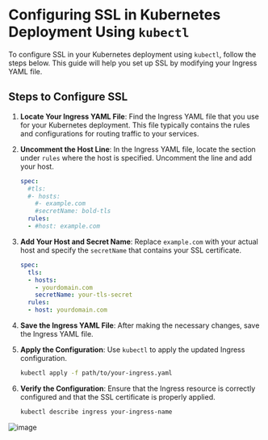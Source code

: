 # Configuring SSL in Kubernetes Deployment Using `kubectl`

To configure SSL in your Kubernetes deployment using `kubectl`, follow the steps below. This guide will help you set up SSL by modifying your Ingress YAML file.

## Steps to Configure SSL

1. **Locate Your Ingress YAML File**: Find the Ingress YAML file that you use for your Kubernetes deployment. This file typically contains the rules and configurations for routing traffic to your services.

2. **Uncomment the Host Line**: In the Ingress YAML file, locate the section under `rules` where the host is specified. Uncomment the line and add your host.

    ```yaml
    spec:
      #tls:
      #- hosts:
        #- example.com
        #secretName: bold-tls
      rules:
      - #host: example.com
    ```

3. **Add Your Host and Secret Name**: Replace `example.com` with your actual host and specify the `secretName` that contains your SSL certificate.

    ```yaml
    spec:
      tls:
      - hosts:
        - yourdomain.com
        secretName: your-tls-secret
      rules:
      - host: yourdomain.com
    ```

4. **Save the Ingress YAML File**: After making the necessary changes, save the Ingress YAML file.

5. **Apply the Configuration**: Use `kubectl` to apply the updated Ingress configuration.

    ```sh
    kubectl apply -f path/to/your-ingress.yaml
    ```

6. **Verify the Configuration**: Ensure that the Ingress resource is correctly configured and that the SSL certificate is properly applied.

    ```sh
    kubectl describe ingress your-ingress-name
    ```
![image](https://github.com/Priyasunil26/KubernetesKustomization/assets/158257824/727bc8e7-19ba-4fc5-9887-dc0f361907c8)


